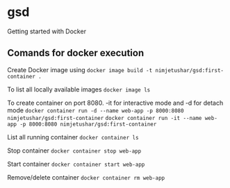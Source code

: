 # gsd
Getting started with Docker

## Comands for docker execution

Create Docker image using
`docker image build -t nimjetushar/gsd:first-container .`

To list all locally available images
`docker image ls`

To create container on port 8080. -it for interactive mode and -d for detach mode
`docker container run -d --name web-app -p 8000:8080 nimjetushar/gsd:first-container`
`docker container run -it --name web-app -p 8000:8080 nimjetushar/gsd:first-container`

List all running container
`docker container ls`

Stop container
`docker container stop web-app`

Start container
`docker container start web-app`

Remove/delete container
`docker container rm web-app`


